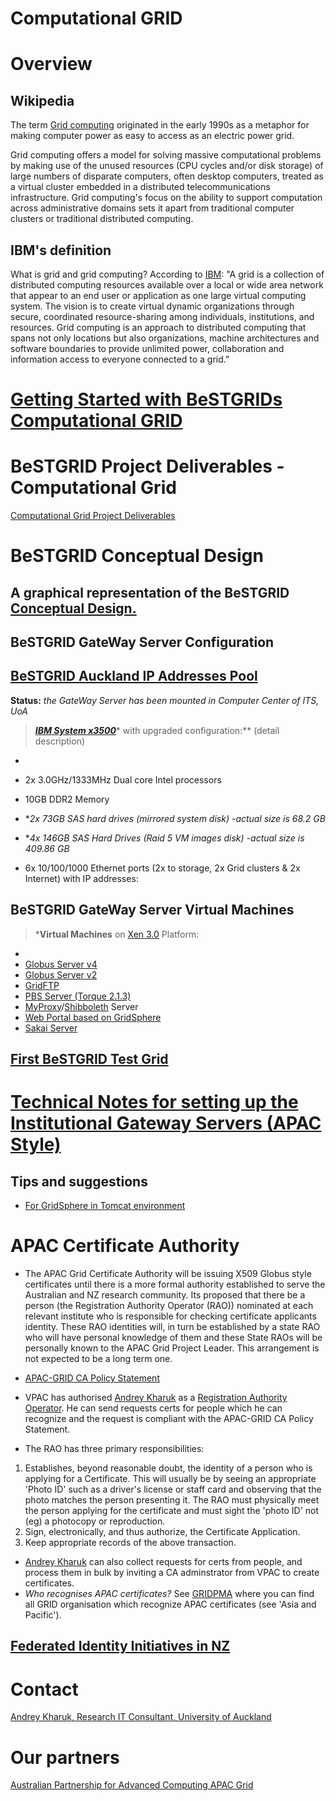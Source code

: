 # Computational GRID

# Overview

## Wikipedia

The term [Grid computing](http://en.wikipedia.org/wiki/Computational_Grid) originated in the early 1990s as a metaphor for making computer power as easy to access as an electric power grid.

Grid computing offers a model for solving massive computational problems by making use of the unused resources (CPU cycles and/or disk storage) of large numbers of disparate computers, often desktop computers, treated as a virtual cluster embedded in a distributed telecommunications infrastructure. Grid computing's focus on the ability to support computation across administrative domains sets it apart from traditional computer clusters or traditional distributed computing.

## IBM's definition

What is grid and grid computing? According to [IBM](http://www-128.ibm.com/developerworks/grid/library/gr-grid1/): "A grid is a collection of distributed computing resources available over a local or wide area network that appear to an end user or application as one large virtual computing system. The vision is to create virtual dynamic organizations through secure, coordinated resource-sharing among individuals, institutions, and resources. Grid computing is an approach to distributed computing that spans not only locations but also organizations, machine architectures and software boundaries to provide unlimited power, collaboration and information access to everyone connected to a grid."

# [Getting Started with BeSTGRIDs Computational GRID](/wiki/spaces/BeSTGRID/pages/3818228457)

# BeSTGRID Project Deliverables - Computational Grid

[Computational Grid Project Deliverables](/wiki/spaces/BeSTGRID/pages/3818228961)

# BeSTGRID Conceptual Design

## A graphical representation of the BeSTGRID [Conceptual Design.](/wiki/download/attachments/3818228944/BeSTGRID-Conceptual-Designv03.pdf?version=1&modificationDate=1539354288000&cacheVersion=1&api=v2)

## BeSTGRID GateWay Server Configuration 

## [BeSTGRID Auckland IP Addresses Pool](/wiki/spaces/BeSTGRID/pages/3818228780) 

**Status:** *the GateWay Server has been mounted in Computer Center of ITS, UoA*

>  ***[IBM System x3500](http://www-03.ibm.com/systems/x/tower/x3500/index.html)**** with upgraded configuration:** (detail description)

- 
- 2x 3.0GHz/1333MHz Dual core Intel processors
- 10GB DDR2 Memory
- **2x 73GB SAS hard drives (mirrored system disk) -*actual size is 68.2 GB**
- **4x 146GB SAS Hard Drives (Raid 5 VM images disk) -*actual size is 409.86 GB**
	
- 6x 10/100/1000 Ethernet ports (2x to storage, 2x Grid clusters & 2x Internet) with IP addresses:

## BeSTGRID GateWay Server Virtual Machines

>  ***Virtual Machines** on [Xen 3.0](http://www.xensource.com/products/xen/) Platform:

- 
- [Globus Server v4](http://www-unix.globus.org/toolkit/docs/4.0/)
- [Globus Server v2](http://www.globus.org/toolkit/docs/2.4/)
- [GridFTP](http://www-unix.globus.org/toolkit/docs/4.0/data/gridftp/)
- [PBS Server (Torque 2.1.3)](http://www.clusterresources.com/pages/products/torque-resource-manager.php)
- [MyProxy](http://grid.ncsa.uiuc.edu/myproxy/)/[Shibboleth](http://shibboleth.internet2.edu/) Server
- [Web Portal based on GridSphere](http://www.gridsphere.org/gridsphere/gridsphere?cid=2)
- [Sakai Server](http://www.sakaiproject.org/)

## [First BeSTGRID Test Grid](/wiki/spaces/BeSTGRID/pages/3818228493)

# [Technical Notes for setting up the Institutional Gateway Servers (APAC Style)](vladimirbestgridorg.md)

## Tips and suggestions

- [For GridSphere in Tomcat environment](gridsphere-tomcat.md)

# APAC Certificate Authority

- The APAC Grid Certificate Authority will be issuing X509 Globus style certificates until there is a more formal authority established to serve the Australian and NZ research community. Its proposed that there be a person (the Registration Authority Operator (RAO)) nominated at each relevant institute who is responsible for checking certificate applicants identity. These RAO identities will, in turn be established by a state RAO who will have personal knowledge of them and these State RAOs will be personally known to the APAC Grid Project Leader. This arrangement is not expected to be a long term one.

- [APAC-GRID CA Policy Statement](http://www.vpac.org/twiki/bin/view/APACgrid/CaPolicy_1_3)
- VPAC has authorised [Andrey Kharuk](andrey-kharuk.md) as a [Registration Authority Operator](http://www.vpac.org/twiki/bin/view/APACgrid/RaoDescriptor). He can send requests certs for people which he can recognize and the request is compliant with the APAC-GRID CA Policy Statement.

- The RAO has three primary responsibilities:

1. Establishes, beyond reasonable doubt, the identity of a person who is applying for a Certificate. This will usually be by seeing an appropriate 'Photo ID' such as a driver's license or staff card and observing that the photo matches the person presenting it. The RAO must physically meet the person applying for the certificate and must sight the 'photo ID' not (eg) a photocopy or reproduction.
2. Sign, electronically, and thus authorize, the Certificate Application.
3. Keep appropriate records of the above transaction.

- [Andrey Kharuk](andrey-kharuk.md) can also collect requests for certs from people, and process them in bulk by inviting a CA adminstrator from VPAC to create certificates.
- *Who recognises APAC certificates?* See [GRIDPMA](http://www.gridpma.org) where you can find all GRID organisation which recognize APAC certificates (see 'Asia and Pacific').

## [Federated Identity Initiatives in NZ](/wiki/spaces/BeSTGRID/pages/3818228589)

# Contact

[Andrey Kharuk, Research IT Consultant, University of Auckland](andrey-kharuk.md)

# Our partners

[Australian Partnership for Advanced Computing APAC Grid](http://www.grid.apac.edu.au/)
